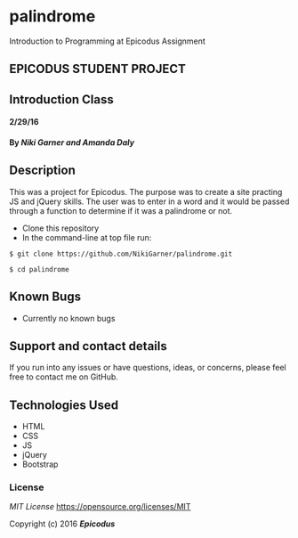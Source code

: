 # palindrome
Introduction to Programming at Epicodus Assignment 
## EPICODUS STUDENT PROJECT
## Introduction Class

#### 2/29/16

#### By _**Niki Garner and Amanda Daly**_

## Description
This was a project for Epicodus. The purpose was to create a site practing JS and jQuery skills. The user was to enter in a word and it would be passed through a function to determine if it was a palindrome or not.

* Clone this repository
* In the command-line at top file run:
```
$ git clone https://github.com/NikiGarner/palindrome.git
```
```
$ cd palindrome
```

## Known Bugs

* Currently no known bugs

## Support and contact details

If you run into any issues or have questions, ideas, or concerns, please feel free to contact me on GitHub.

## Technologies Used

* HTML
* CSS
* JS
* jQuery
* Bootstrap


### License

*MIT License*
<a href="https://opensource.org/licenses/MIT">https://opensource.org/licenses/MIT</a>

Copyright (c) 2016 **_Epicodus_**

